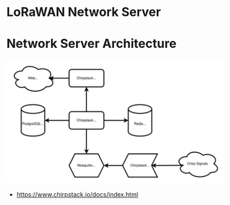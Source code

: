 # LoRaWAN Network Server

# Network Server Architecture

![Network Server Architecture](../_assets/NetworkArchitecture.svg)

- https://www.chirpstack.io/docs/index.html
